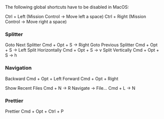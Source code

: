 
The following global shortcuts have to be disabled in MacOS:

Ctrl + Left (Mission Control -> Move left a space)
Ctrl + Right (Mission Control -> Move right a space)

### Splitter

Goto Next Splitter       Cmd + Opt + S -> Right
Goto Previous Splitter   Cmd + Opt + S -> Left
Split Horizontally       Cmd + Opt + S -> v
Split Vertically         Cmd + Opt + S -> h

### Navigation

Backward     Cmd + Opt + Left
Forward         Cmd + Opt + Right

Show Recent Files     Cmd + N -> R
Navigate -> File...   Cmd + L -> N

### Prettier

Prettier	Cmd + Opt + Ctrl + P

